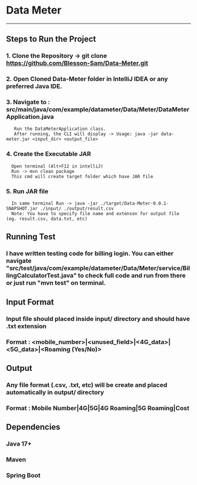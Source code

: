 # Data Meter
------------

## Steps to Run the Project

### 1. Clone the Repository -> git clone https://github.com/Blesson-Sam/Data-Meter.git

### 2. Open Cloned Data-Meter folder in IntelliJ IDEA or any preferred Java IDE.

### 3. Navigate to : src/main/java/com/example/datameter/Data/Meter/DataMeterApplication.java 
       Run the DataMeterApplication class.
       After running, the CLI will display -> Usage: java -jar data-meter.jar <input_dir> <output_file>

### 4. Create the Executable JAR
      Open terminal (Alt+F12 in intelliJ)
      Run -> mvn clean package
      This cmd will create target folder which have JAR file

### 5. Run JAR file
      In same terminal Run -> java -jar ./target/Data-Meter-0.0.1-SNAPSHOT.jar ./input/ ./output/result.csv
      Note: You have to specify file name and extenson for output file (eg. result.csv, data.txt, etc)

## Running Test

### I have written testing code for billing login. You can either navigate  "src/test/java/com/example/datameter/Data/Meter/service/BillingCalculatorTest.java" to check full code and run from there or just run "mvn test" on terminal.


## Input Format

### Input file should placed inside input/ directory and should have .txt extension
### Format : <mobile_number>|<unused_field>|<4G_data>|<5G_data>|<Roaming (Yes/No)>

## Output

### Any file format (.csv, .txt, etc) will be create and placed automatically in output/ directory
### Format : Mobile Number|4G|5G|4G Roaming|5G Roaming|Cost

## Dependencies

### Java 17+
### Maven
### Spring Boot









